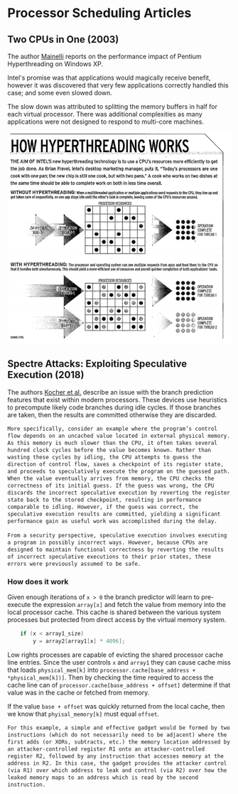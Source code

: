 # Processor Scheduling Articles

## Two CPUs in One (2003)

The author [Mainelli](TwoCpus_In_One.pdf) reports on the performance impact of Pentium Hyperthreading on Windows XP.

Intel's promise was that applications would magically receive benefit, however it was discovered that very few applications correctly handled this case; and some even slowed down.

The slow down was attributed to splitting the memory buffers in half for each virtual processor. There was additional complexities as many applications were not designed to respond to multi-core machines.

![hyperthreading.png](hyperthreading.png)

## Spectre Attacks: Exploiting Speculative Execution (2018)

The authors [Kocher et al.](SpectreAttack.pdf) describe an issue with the branch prediction features that exist within modern processors. These devices use heuristics to precompute likely code branches during idle cycles. If those branches are taken, then the results are committed otherwise they are discarded.

    More specifically, consider an example where the program’s control flow depends on an uncached value located in external physical memory. As this memory is much slower than the CPU, it often takes several hundred clock cycles before the value becomes known. Rather than wasting these cycles by idling, the CPU attempts to guess the direction of control flow, saves a checkpoint of its register state, and proceeds to speculatively execute the program on the guessed path. When the value eventually arrives from memory, the CPU checks the correctness of its initial guess. If the guess was wrong, the CPU discards the incorrect speculative execution by reverting the register state back to the stored checkpoint, resulting in performance comparable to idling. However, if the guess was correct, the speculative execution results are committed, yielding a significant performance gain as useful work was accomplished during the delay. 
    
    From a security perspective, speculative execution involves executing a program in possibly incorrect ways. However, because CPUs are designed to maintain functional correctness by reverting the results of incorrect speculative executions to their prior states, these errors were previously assumed to be safe.

### How does it work

Given enough iterations of `x > 0` the branch predictor will learn to pre-execute the expression `array[x]` and fetch the value from memory into the local processor cache. This cache is shared between the various system processes but protected from direct access by the virtual memory system.

```c++
    if (x < array1_size)
        y = array2[array1[x] * 4096];
```

Low rights processes are capable of evicting the shared processor cache line entries. Since the user controls `x` and `array1` they can cause cache miss that loads `physical_mem[k]` into `processor.cache[base_address + *physical_mem[k])]`. Then by checking the time required to access the cache line can of `processor.cache[base_address + offset]` determine if that value was in the cache or fetched from memory.

If the value `base + offset` was quickly returned from the local cache, then we know that `phyisal_memory[k]` must equal `offset`.

    For this example, a simple and effective gadget would be formed by two instructions (which do not necessarily need to be adjacent) where the first adds (or XORs, subtracts, etc.) the memory location addressed by an attacker-controlled register R1 onto an attacker-controlled register R2, followed by any instruction that accesses memory at the address in R2. In this case, the gadget provides the attacker control (via R1) over which address to leak and control (via R2) over how the leaked memory maps to an address which is read by the second instruction. 
